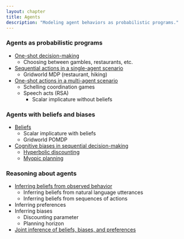 ```yaml
---
layout: chapter
title: Agents
description: "Modeling agent behaviors as probabilistic programs."
---
```


### Agents as probabilistic programs

- [One-shot decision-making](http://agentmodels.org/chapters/3-agents-as-programs.html)
  - Choosing between gambles, restaurants, etc.
- [Sequential actions in a single-agent scenario](http://agentmodels.org/chapters/3a-mdp.html)
  - Gridworld MDP (restaurant, hiking)
- [One-shot actions in a multi-agent scenario](http://agentmodels.org/chapters/7-multi-agent.html)
  - Schelling coordination games
  - Speech acts (RSA)
    - Scalar implicature without beliefs

### Agents with beliefs and biases

- [Beliefs](http://agentmodels.org/chapters/3c-pomdp.html)
  - Scalar implicature with beliefs
  - Gridworld POMDP
- [Cognitive biases in sequential decision-making](http://agentmodels.org/chapters/5-biases-intro.html)
  - [Hyperbolic discounting](http://agentmodels.org/chapters/5a-time-inconsistency.html)
  - [Myopic planning](http://agentmodels.org/chapters/5c-myopic.html)

### Reasoning about agents

- [Inferring beliefs from observed behavior](http://agentmodels.org/chapters/4-reasoning-about-agents.html)
  - Inferring beliefs from natural language utterances
  - Inferring beliefs from sequences of actions
- Inferring preferences
- Inferring biases
  - Discounting parameter
  - Planning horizon
- [Joint inference of beliefs, biases, and preferences](http://agentmodels.org/chapters/5d-joint-inference.html)

 <!-- Extra: sequential multi-agent planning; tic-tac-toe -->
